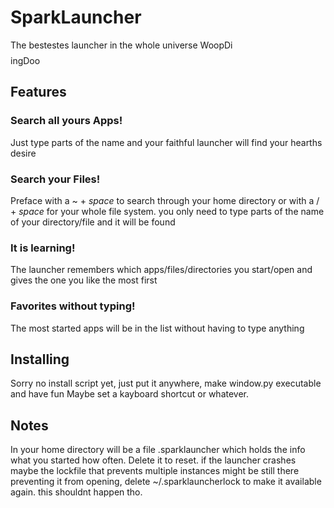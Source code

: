 # SparkLauncher #
The bestestes launcher in the whole universe WoopDi$$$$ingDoo

## Features ##
### Search all yours Apps! ###
Just type parts of the name and your faithful launcher will find your hearths desire

### Search your Files! ###
Preface with a ~ + _space_ to search through your home directory or with a / + _space_ for your whole file system.
you only need to type parts of the name of your directory/file and it will be found

### It is learning! ###
The launcher remembers which apps/files/directories you start/open and gives the one you like the most first

### Favorites without typing! ###
The most started apps will be in the list without having to type anything

## Installing ##
Sorry no install script yet, just put it anywhere, make window.py executable and have fun
Maybe set a kayboard shortcut or whatever.

## Notes ##
In your home directory will be a file .sparklauncher which holds the info what you started how often. Delete it to reset.
if the launcher crashes maybe the lockfile that prevents multiple instances might be still there preventing it from opening,
delete ~/.sparklauncherlock to make it available again. this shouldnt happen tho.


